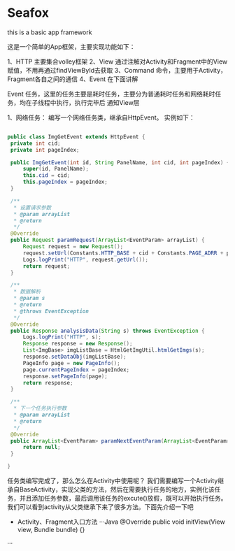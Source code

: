 # Seafox
this is a basic app framework

这是一个简单的App框架，主要实现功能如下：

1、HTTP  主要集合volley框架
2、View  通过注解对Activity和Fragment中的View赋值，不用再通过findViewById去获取
3、Command  命令，主要用于Activity，Fragment各自之间的通信
4、Event 在下面讲解


Event 任务，这里的任务主要是耗时任务，主要分为普通耗时任务和网络耗时任务，均在子线程中执行，执行完毕后
通知View层


1、网络任务：
   编写一个网络任务类，继承自HttpEvent。
   实例如下：
   
   ```Java 
   
   public class ImgGetEvent extends HttpEvent {
    private int cid;
    private int pageIndex;

    public ImgGetEvent(int id, String PanelName, int cid, int pageIndex) {
        super(id, PanelName);
        this.cid = cid;
        this.pageIndex = pageIndex;
    }

    /**
     * 设置请求参数
     * @param arrayList
     * @return
     */
    @Override
    public Request paramRequest(ArrayList<EventParam> arrayList) {
        Request request = new Request();
        request.setUrl(Constants.HTTP_BASE + cid + Constants.PAGE_ADRR + pageIndex);
        Logs.logPrint("HTTP", request.getUrl());
        return request;
    }

    /**
     * 数据解析
     * @param s
     * @return
     * @throws EventException
     */
    @Override
    public Response analysisData(String s) throws EventException {
        Logs.logPrint("HTTP", s);
        Response response = new Response();
        List<ImgBase> imgListBase = HtmlGetImgUtil.htmlGetImgs(s);
        response.setDataObj(imgListBase);
        PageInfo page = new PageInfo();
        page.currentPageIndex = pageIndex;
        response.setPageInfo(page);
        return response;
    }

    /**
     * 下一个任务执行参数
     * @param arrayList
     * @return
     */
    @Override
    public ArrayList<EventParam> paramNextEventParam(ArrayList<EventParam> arrayList) {
        return null;
    }

}

```

  任务类编写完成了，那么怎么在Activity中使用呢？
  我们需要编写一个Activity继承自BaseActivity，实现父类的方法，然后在需要执行任务的地方，实例化该任务，并且添加任务参数，最后调用该任务的excute()放假，既可以开始执行任务。<br>
  我们可以看到activity从父类继承下来了很多方法。下面先介绍一下吧
  
  
  
  * Activity、Fragment入口方法
  ···Java
  	@Override
    public void initView(View view, Bundle bundle) {}
    
  ···
  
